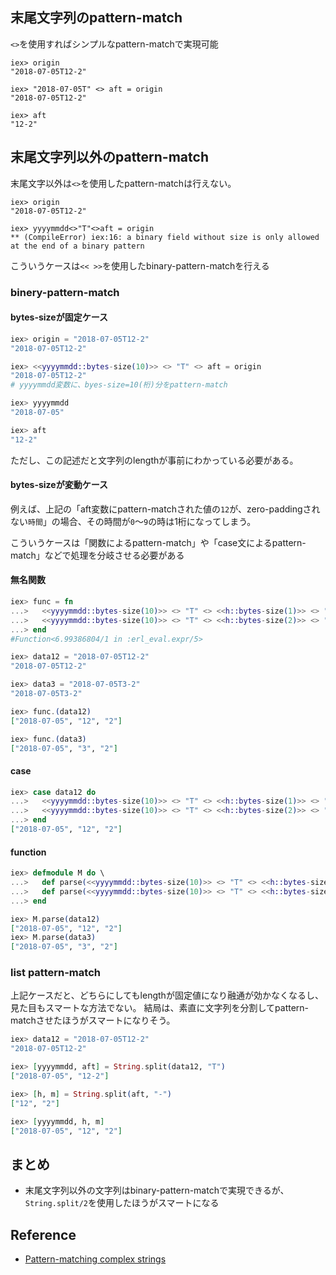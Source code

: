 ## 末尾文字列のpattern-match

`<>`を使用すればシンプルなpattern-matchで実現可能

```
iex> origin
"2018-07-05T12-2"

iex> "2018-07-05T" <> aft = origin
"2018-07-05T12-2"

iex> aft
"12-2"
```

## 末尾文字列以外のpattern-match

末尾文字以外は`<>`を使用したpattern-matchは行えない。

```elxiir
iex> origin
"2018-07-05T12-2"

iex> yyyymmdd<>"T"<>aft = origin
** (CompileError) iex:16: a binary field without size is only allowed at the end of a binary pattern
```

こういうケースは`<< >>`を使用したbinary-pattern-matchを行える

### binery-pattern-match
#### bytes-sizeが固定ケース

```elixir
iex> origin = "2018-07-05T12-2"
"2018-07-05T12-2"

iex> <<yyyymmdd::bytes-size(10)>> <> "T" <> aft = origin
"2018-07-05T12-2"
# yyyymmdd変数に、byes-size=10(桁)分をpattern-match

iex> yyyymmdd
"2018-07-05"

iex> aft
"12-2"
```

ただし、この記述だと文字列のlengthが事前にわかっている必要がある。

#### bytes-sizeが変動ケース

例えば、上記の「aft変数にpattern-matchされた値の`12`が、zero-paddingされない`時間`」の場合、その時間が`0`〜`9`の時は1桁になってしまう。

こういうケースは「関数によるpattern-match」や「case文によるpattern-match」などで処理を分岐させる必要がある

#### 無名関数

```elixir
iex> func = fn
...>   <<yyyymmdd::bytes-size(10)>> <> "T" <> <<h::bytes-size(1)>> <> "-" <> <<mm::bytes-size(1)>> -> [yyyymmdd, h, mm]
...>   <<yyyymmdd::bytes-size(10)>> <> "T" <> <<h::bytes-size(2)>> <> "-" <> <<mm::bytes-size(1)>> -> [yyyymmdd, h, mm]
...> end
#Function<6.99386804/1 in :erl_eval.expr/5>

iex> data12 = "2018-07-05T12-2"
"2018-07-05T12-2"

iex> data3 = "2018-07-05T3-2"
"2018-07-05T3-2"

iex> func.(data12)
["2018-07-05", "12", "2"]

iex> func.(data3)
["2018-07-05", "3", "2"]
```


#### case
````elixir
iex> case data12 do
...>   <<yyyymmdd::bytes-size(10)>> <> "T" <> <<h::bytes-size(1)>> <> "-" <> <<mm::bytes-size(1)>> -> [yyyymmdd, h, mm]
...>   <<yyyymmdd::bytes-size(10)>> <> "T" <> <<h::bytes-size(2)>> <> "-" <> <<mm::bytes-size(1)>> -> [yyyymmdd, h, mm]
...> end
["2018-07-05", "12", "2"]
````

#### function

```elixir
iex> defmodule M do \
...>   def parse(<<yyyymmdd::bytes-size(10)>> <> "T" <> <<h::bytes-size(1)>> <> "-" <> <<mm::bytes-size(1)>>), do: [yyyymmdd, h, mm]
...>   def parse(<<yyyymmdd::bytes-size(10)>> <> "T" <> <<h::bytes-size(2)>> <> "-" <> <<mm::bytes-size(1)>>), do: [yyyymmdd, h, mm]
...> end

iex> M.parse(data12)
["2018-07-05", "12", "2"]
iex> M.parse(data3)
["2018-07-05", "3", "2"]
```

### list pattern-match

上記ケースだと、どちらにしてもlengthが固定値になり融通が効かなくなるし、見た目もスマートな方法でない。
結局は、素直に文字列を分割してpattern-matchさせたほうがスマートになりそう。

```elixir
iex> data12 = "2018-07-05T12-2"
"2018-07-05T12-2"

iex> [yyyymmdd, aft] = String.split(data12, "T")
["2018-07-05", "12-2"]

iex> [h, m] = String.split(aft, "-")
["12", "2"]

iex> [yyyymmdd, h, m]
["2018-07-05", "12", "2"]
```

## まとめ
- 末尾文字列以外の文字列はbinary-pattern-matchで実現できるが、`String.split/2`を使用したほうがスマートになる

## Reference

- [Pattern-matching complex strings](https://thepugautomatic.com/2016/01/pattern-matching-complex-strings/)
